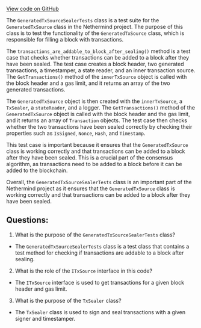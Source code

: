 [View code on GitHub](https://github.com/NethermindEth/nethermind/src/Nethermind/Nethermind.AuRa.Test/Transactions/GeneratedTxSourceSealerTests.cs)

The `GeneratedTxSourceSealerTests` class is a test suite for the `GeneratedTxSource` class in the Nethermind project. The purpose of this class is to test the functionality of the `GeneratedTxSource` class, which is responsible for filling a block with transactions. 

The `transactions_are_addable_to_block_after_sealing()` method is a test case that checks whether transactions can be added to a block after they have been sealed. The test case creates a block header, two generated transactions, a timestamper, a state reader, and an inner transaction source. The `GetTransactions()` method of the `innerTxSource` object is called with the block header and a gas limit, and it returns an array of the two generated transactions. 

The `GeneratedTxSource` object is then created with the `innerTxSource`, a `TxSealer`, a `stateReader`, and a logger. The `GetTransactions()` method of the `GeneratedTxSource` object is called with the block header and the gas limit, and it returns an array of `Transaction` objects. The test case then checks whether the two transactions have been sealed correctly by checking their properties such as `IsSigned`, `Nonce`, `Hash`, and `Timestamp`.

This test case is important because it ensures that the `GeneratedTxSource` class is working correctly and that transactions can be added to a block after they have been sealed. This is a crucial part of the consensus algorithm, as transactions need to be added to a block before it can be added to the blockchain. 

Overall, the `GeneratedTxSourceSealerTests` class is an important part of the Nethermind project as it ensures that the `GeneratedTxSource` class is working correctly and that transactions can be added to a block after they have been sealed.
## Questions: 
 1. What is the purpose of the `GeneratedTxSourceSealerTests` class?
- The `GeneratedTxSourceSealerTests` class is a test class that contains a test method for checking if transactions are addable to a block after sealing.

2. What is the role of the `ITxSource` interface in this code?
- The `ITxSource` interface is used to get transactions for a given block header and gas limit.

3. What is the purpose of the `TxSealer` class?
- The `TxSealer` class is used to sign and seal transactions with a given signer and timestamper.